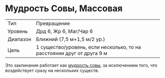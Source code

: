 # Мудрость Совы, Массовая

|          |                                                                        |
| -------- | ---------------------------------------------------------------------- |
| Тип      | Превращение                                                            |
| Уровень  | Дрд 6, Жр 6, Маг/Чар 6                                                 |
| Диапазон | Ближний (7,5 м+1,5 м/2 ур.)                                            |
| Цель     | 1 существо/уровень, если несколько, то на расстоянии друг от друга 9 м |

Это заклинание работает как [мудрость совы](/spells/мудрость-совы.md), за исключением того, что воздействует сразу на нескольких существ.